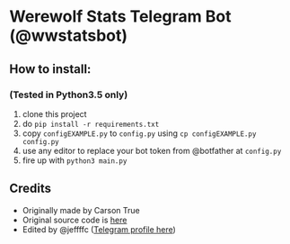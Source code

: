 # Werewolf Stats Telegram Bot (@wwstatsbot)

## How to install:
### (Tested in Python3.5 only)
1. clone this project
2. do `pip install -r requirements.txt`
3. copy `configEXAMPLE.py` to `config.py` using `cp configEXAMPLE.py config.py`
4. use any editor to replace your bot token from @botfather at `config.py`
5. fire up with `python3 main.py`

## Credits
- Originally made by Carson True
- Original source code is [here](http://pastebin.com/efZ4CPXJ)
- Edited by @jeffffc ([Telegram profile here](http://t.me/jeffffc))
